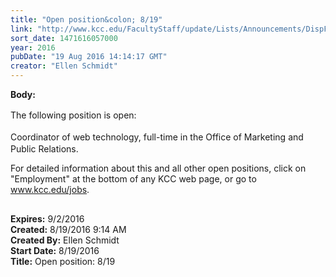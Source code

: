 ```yaml
---
title: "Open position&colon; 8/19"
link: "http://www.kcc.edu/FacultyStaff/update/Lists/Announcements/DispForm.aspx?ID=2271"
sort_date: 1471616057000
year: 2016
pubDate: "19 Aug 2016 14:14:17 GMT"
creator: "Ellen Schmidt"
---
```


<div><b>Body:</b> <div class="ExternalClassF18A91BCFD854C74A135F8A9F3F9DD85"><p>​<span style="line-height:1.5">​The following position is open:</span></p>
<p><span style="line-height:1.5"></span><span style="line-height:1.5">Coordinator of w</span>eb technology<span style="line-height:1.5">, full-time in the Office of </span>Marketing and Public Relations.</p>
<p>For detailed information about this and all other open positions, click on &quot;Employment&quot; at the bottom of any KCC web page, or go to <a href="/jobs">www.kcc.edu/jobs​</a>.</p>
<table border="0" cellspacing="0" style="font-family:aktiv-grotesk-std-n4, aktiv-grotesk-std, helvetica, arial, sans-serif;font-size:15px"><tbody></tbody></table></div></div>
<div><b>Expires:</b> 9/2/2016</div>
<div><b>Created:</b> 8/19/2016 9:14 AM</div>
<div><b>Created By:</b> Ellen Schmidt</div>
<div><b>Start Date:</b> 8/19/2016</div>
<div><b>Title:</b> Open position: 8/19</div>
